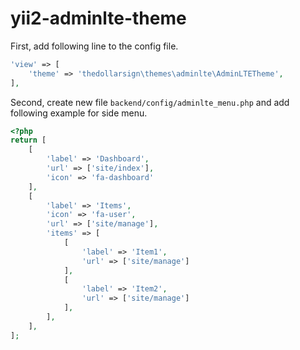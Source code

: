 yii2-adminlte-theme
===================

First, add following line to the config file.

```php
'view' => [
    'theme' => 'thedollarsign\themes\adminlte\AdminLTETheme',
],
```

Second, create new file `backend/config/adminlte_menu.php` and add following example for side menu.

```php
<?php
return [
    [
        'label' => 'Dashboard',
        'url' => ['site/index'],
        'icon' => 'fa-dashboard'
    ],
    [
        'label' => 'Items',
        'icon' => 'fa-user',
        'url' => ['site/manage'],
        'items' => [
            [
                'label' => 'Item1',
                'url' => ['site/manage']
            ],
            [
                'label' => 'Item2',
                'url' => ['site/manage']
            ],
        ],
    ],
];
```
